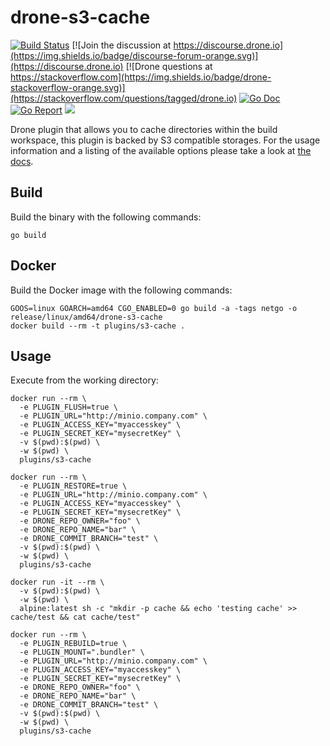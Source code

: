 # drone-s3-cache

[![Build Status](http://beta.drone.io/api/badges/drone-plugins/drone-s3-cache/status.svg)](http://beta.drone.io/drone-plugins/drone-s3-cache)
[![Join the discussion at https://discourse.drone.io](https://img.shields.io/badge/discourse-forum-orange.svg)](https://discourse.drone.io)
[![Drone questions at https://stackoverflow.com](https://img.shields.io/badge/drone-stackoverflow-orange.svg)](https://stackoverflow.com/questions/tagged/drone.io)
[![Go Doc](https://godoc.org/github.com/drone-plugins/drone-s3-cache?status.svg)](http://godoc.org/github.com/drone-plugins/drone-s3-cache)
[![Go Report](https://goreportcard.com/badge/github.com/drone-plugins/drone-s3-cache)](https://goreportcard.com/report/github.com/drone-plugins/drone-s3-cache)
[![](https://images.microbadger.com/badges/image/plugins/s3-cache.svg)](https://microbadger.com/images/plugins/s3-cache "Get your own image badge on microbadger.com")

Drone plugin that allows you to cache directories within the build workspace, this plugin is backed by S3 compatible storages. For the usage information and a listing of the available options please take a look at [the docs](http://plugins.drone.io/drone-plugins/drone-s3-cache/).

## Build

Build the binary with the following commands:

```
go build
```

## Docker

Build the Docker image with the following commands:

```
GOOS=linux GOARCH=amd64 CGO_ENABLED=0 go build -a -tags netgo -o release/linux/amd64/drone-s3-cache
docker build --rm -t plugins/s3-cache .
```

## Usage

Execute from the working directory:

```
docker run --rm \
  -e PLUGIN_FLUSH=true \
  -e PLUGIN_URL="http://minio.company.com" \
  -e PLUGIN_ACCESS_KEY="myaccesskey" \
  -e PLUGIN_SECRET_KEY="mysecretKey" \
  -v $(pwd):$(pwd) \
  -w $(pwd) \
  plugins/s3-cache

docker run --rm \
  -e PLUGIN_RESTORE=true \
  -e PLUGIN_URL="http://minio.company.com" \
  -e PLUGIN_ACCESS_KEY="myaccesskey" \
  -e PLUGIN_SECRET_KEY="mysecretKey" \
  -e DRONE_REPO_OWNER="foo" \
  -e DRONE_REPO_NAME="bar" \
  -e DRONE_COMMIT_BRANCH="test" \
  -v $(pwd):$(pwd) \
  -w $(pwd) \
  plugins/s3-cache

docker run -it --rm \
  -v $(pwd):$(pwd) \
  -w $(pwd) \
  alpine:latest sh -c "mkdir -p cache && echo 'testing cache' >> cache/test && cat cache/test"

docker run --rm \
  -e PLUGIN_REBUILD=true \
  -e PLUGIN_MOUNT=".bundler" \
  -e PLUGIN_URL="http://minio.company.com" \
  -e PLUGIN_ACCESS_KEY="myaccesskey" \
  -e PLUGIN_SECRET_KEY="mysecretKey" \
  -e DRONE_REPO_OWNER="foo" \
  -e DRONE_REPO_NAME="bar" \
  -e DRONE_COMMIT_BRANCH="test" \
  -v $(pwd):$(pwd) \
  -w $(pwd) \
  plugins/s3-cache
```
